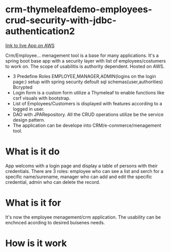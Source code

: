# crm-thymeleafdemo-employees-crud-security-with-jdbc-authentication2

[link to live App on AWS](http://crmthymeleafsecurityjdbccrud-env.eba-fmwehpni.eu-central-1.elasticbeanstalk.com/showMyLoginPage?logout)

Crm/Employee... menagement tool is a base for many applications. It's a spring boot base app with a security layer
with list of employees/costumers to work on. The scope of usabilitis is authority dependent. Hosted on AWS.

* 3 Predefine Roles EMPLOYEE,MANAGER,ADMIN(logins on the login page:) setup with spring security defoult sql schemas(user,authorities) Bcrypted
* Login form is a custom form utilize a Thymeleaf to enable functions like csrf visuals with bootstrap.
* List of Employees/Customers is displayed with features according to a logged in user.
* DAO with JPARepository.  All the CRUD operations utilize be the service design pattern.
* The application can be develope into CRM/e-commerce/menagement tool. 

# What is it do
App welcoms with a login page and display a table of persons with their credentials.
There are 3 roles: employee who can see a list and serch for a specific name/surename, manager who can add and edit the specific credential, admin who can delete the record.


# What is it for 
It's now the employee menagement/crm application. The usability can be enchnced acording to desired buisenes needs.

# How is it work

